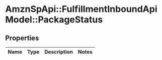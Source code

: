 # AmznSpApi::FulfillmentInboundApiModel::PackageStatus

## Properties
Name | Type | Description | Notes
------------ | ------------- | ------------- | -------------

